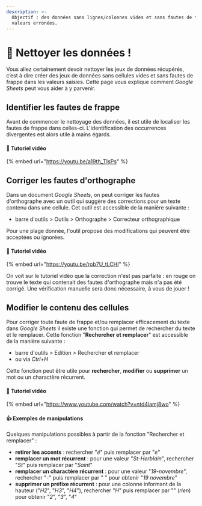 ```yaml
---
description: >-
  Objectif : des données sans lignes/colonnes vides et sans fautes de frappe ou
  valeurs erronées.
---
```


# 🧹 Nettoyer les données !

Vous allez certainement devoir nettoyer les jeux de données récupérés, c’est à dire créer des jeux de données sans cellules vides et sans fautes de frappe dans les valeurs saisies. Cette page vous explique comment _Google Sheets_ peut vous aider à y parvenir.

## Identifier les fautes de frappe

Avant de commencer le nettoyage des données, il est utile de localiser les fautes de frappe dans celles-ci. L'identification des occurrences divergentes est alors utile à mains égards.&#x20;

#### 🎥 Tutoriel vidéo

{% embed url="https://youtu.be/a19th_TIsPs" %}

## Corriger les fautes d'orthographe

Dans un document _Google Sheets_, on peut corriger les fautes d'orthographe avec un outil qui suggère des corrections pour un texte contenu dans une cellule. Cet outil est accessible de la manière suivante :

* barre d'outils > Outils > Orthographe > Correcteur orthographique

Pour une plage donnée, l'outil propose des modifications qui peuvent être acceptées ou ignorées.

#### 🎥 Tutoriel vidéo

{% embed url="https://youtu.be/rob7U_tLCHI" %}

On voit sur le tutoriel vidéo que la correction n'est pas parfaite : en rouge on trouve le texte qui contenait des fautes d'orthographe mais n'a pas été corrigé. Une vérification manuelle sera donc nécessaire, à vous de jouer !

## Modifier le contenu des cellules

Pour corriger toute faute de frappe et/ou remplacer efficacement du texte dans _Google Sheets_ il existe une fonction qui permet de rechercher du texte et le remplacer. Cette fonction "**Rechercher et remplacer**" est accessible de la manière suivante :

* barre d'outils > Edition > Rechercher et remplacer
* ou via _Ctrl+H_

Cette fonction peut être utile pour **rechercher**, **modifier** ou **supprimer** un mot ou un charactère récurrent.

#### 🎥 Tutoriel vidéo

{% embed url="https://www.youtube.com/watch?v=ntd4iamj8wo" %}

#### :thumbsup: Exemples de manipulations

Quelques manipulations possibles à partir de la fonction "Rechercher et remplacer" :

* **retirer les accents** : rechercher "_é_" puis remplacer par "_e_"
* **remplacer un mot récurrent** : pour une valeur "_St-Herblain_", rechercher "_St_" puis remplacer par "_Saint_"
* **remplacer un charactère récurrent** : pour une valeur "_19-novembre_", rechercher "_-_" puis remplacer par " " pour obtenir "_19 novembre_"
* **supprimer un préfixe récurrent** : pour une colonne informant de la hauteur ("_H2_", "_H3_", "_H4_"), rechercher "_H_" puis remplacer par "" (_rien_) pour obtenir "_2_", "_3_", "_4_"
